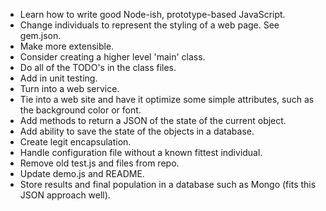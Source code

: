* Learn how to write good Node-ish, prototype-based JavaScript.
* Change individuals to represent the styling of a web page. See gem.json.
* Make more extensible.
* Consider creating a higher level 'main' class.
* Do all of the TODO's in the class files.
* Add in unit testing.
* Turn into a web service.
* Tie into a web site and have it optimize some simple attributes, such as the background color or font.
* Add methods to return a JSON of the state of the current object.
* Add ability to save the state of the objects in a database.
* Create legit encapsulation.
* Handle configuration file without a known fittest individual.
* Remove old test.js and files from repo.
* Update demo.js and README.
* Store results and final population in a database such as Mongo (fits this JSON approach well).